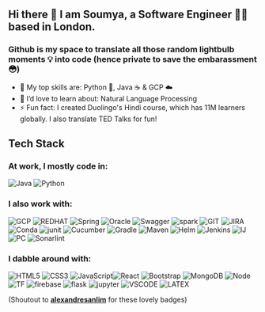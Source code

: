 ## Hi there 👋 I am Soumya, a Software Engineer 👩‍💻 based in London.

### Github is my space to translate all those random lightbulb moments 💡 into code (hence private to save the embarassment 😳)

- 🌟 My top skills are: Python 🐍, Java ☕ & GCP ☁️
- 🌱 I’d love to learn about: Natural Language Processing
- ⚡ Fun fact: I created Duolingo's Hindi course, which has 11M learners globally. I also translate TED Talks for fun!

## Tech Stack
 ### At work, I mostly code in: 
 ![Java](https://img.shields.io/badge/Java-ED8B00?style=for-the-badge&logo=openjdk&logoColor=white) ![Python](https://img.shields.io/badge/python-3670A0?style=for-the-badge&logo=python&logoColor=ffdd54)

 ### I also work with: 
 ![GCP](https://img.shields.io/badge/Google_Cloud-4285F4?style=for-the-badge&logo=google-cloud&logoColor=white) ![REDHAT](https://img.shields.io/badge/Red%20Hat-EE0000?style=for-the-badge&logo=redhat&logoColor=white) ![Spring](https://img.shields.io/badge/Spring-6DB33F?style=for-the-badge&logo=spring&logoColor=white) ![Oracle](https://img.shields.io/badge/Oracle-F80000?style=for-the-badge&logo=Oracle&logoColor=white) ![Swagger](https://img.shields.io/badge/Swagger-85EA2D?style=for-the-badge&logo=Swagger&logoColor=white) ![spark](https://img.shields.io/badge/Apache_Spark-FFFFFF?style=for-the-badge&logo=apachespark&logoColor=#E35A16) ![GIT](https://img.shields.io/badge/GIT-E44C30?style=for-the-badge&logo=git&logoColor=white) ![JIRA](https://camo.githubusercontent.com/ff34428aa0cac52a6e2270085526dac42becf14bff6d3e4182cc8e69d26f9aeb/68747470733a2f2f696d672e736869656c64732e696f2f62616467652f6a6972612d2532333041304646462e7376673f7374796c653d666f722d7468652d6261646765266c6f676f3d6a697261266c6f676f436f6c6f723d7768697465) ![Conda](https://img.shields.io/badge/conda-342B029.svg?&style=for-the-badge&logo=anaconda&logoColor=white) ![junit](https://img.shields.io/badge/Junit5-25A162?style=for-the-badge&logo=junit5&logoColor=white) ![Cucumber](https://img.shields.io/badge/Cucumber-43B02A?style=for-the-badge&logo=cucumber&logoColor=white) ![Gradle](https://img.shields.io/badge/gradle-02303A?style=for-the-badge&logo=gradle&logoColor=white) ![Maven](https://img.shields.io/badge/apache_maven-C71A36?style=for-the-badge&logo=apachemaven&logoColor=white) ![Helm](https://img.shields.io/badge/Helm-0F1689?style=for-the-badge&logo=Helm&labelColor=0F1689) ![Jenkins](https://img.shields.io/badge/Jenkins-D24939?style=for-the-badge&logo=Jenkins&logoColor=white) ![IJ](https://img.shields.io/badge/IntelliJ_IDEA-000000.svg?style=for-the-badge&logo=intellij-idea&logoColor=white) ![PC](https://img.shields.io/badge/PyCharm-000000.svg?&style=for-the-badge&logo=PyCharm&logoColor=white) ![Sonarlint](https://img.shields.io/badge/SonarLint-CB2029?style=for-the-badge&logo=sonarlint&logoColor=white)
 
 ### I dabble around with:
 ![HTML5](https://img.shields.io/badge/html5-%23E34F26.svg?style=for-the-badge&logo=html5&logoColor=white) ![CSS3](https://img.shields.io/badge/css3-%231572B6.svg?style=for-the-badge&logo=css3&logoColor=white) ![JavaScript](https://img.shields.io/badge/javascript-%23323330.svg?style=for-the-badge&logo=javascript&logoColor=%23F7DF1E)![React](https://img.shields.io/badge/react-%2320232a.svg?style=for-the-badge&logo=react&logoColor=%2361DAFB) ![Bootstrap](https://img.shields.io/badge/Bootstrap-563D7C?style=for-the-badge&logo=bootstrap&logoColor=white) ![MongoDB](https://img.shields.io/badge/MongoDB-%234ea94b.svg?style=for-the-badge&logo=mongodb&logoColor=white) ![Node](https://img.shields.io/badge/Node%20js-339933?style=for-the-badge&logo=nodedotjs&logoColor=white) ![TF](https://img.shields.io/badge/Terraform-7B42BC?style=for-the-badge&logo=terraform&logoColor=white) ![firebase](https://img.shields.io/badge/firebase-ffca28?style=for-the-badge&logo=firebase&logoColor=black) ![flask](https://img.shields.io/badge/Flask-000000?style=for-the-badge&logo=flask&logoColor=white) ![jupyter](	https://img.shields.io/badge/Jupyter-F37626.svg?&style=for-the-badge&logo=Jupyter&logoColor=white) ![VSCODE](https://img.shields.io/badge/VSCode-0078D4?style=for-the-badge&logo=visual%20studio%20code&logoColor=white) ![LATEX](	https://img.shields.io/badge/LaTeX-47A141?style=for-the-badge&logo=LaTeX&logoColor=white)

 (Shoutout to [**alexandresanlim**](https://github.com/alexandresanlim/Badges4-README.md-Profile?tab=readme-ov-file#-workspace-spec-) for these lovely badges)
